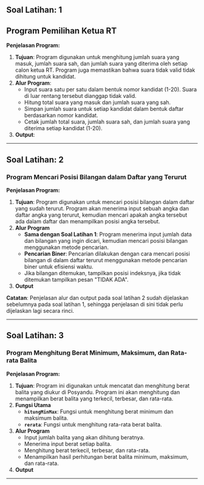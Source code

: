 ## **Soal Latihan: 1**  
## **Program Pemilihan Ketua RT**  

**Penjelasan Program:**  
1. **Tujuan**: Program digunakan untuk menghitung jumlah suara yang masuk, jumlah suara sah, dan jumlah suara yang diterima oleh setiap calon ketua RT. Program juga memastikan bahwa suara tidak valid tidak dihitung untuk kandidat.  
2. **Alur Program**:  
   - Input suara satu per satu dalam bentuk nomor kandidat (1-20). Suara di luar rentang tersebut dianggap tidak valid.  
   - Hitung total suara yang masuk dan jumlah suara yang sah.  
   - Simpan jumlah suara untuk setiap kandidat dalam bentuk daftar berdasarkan nomor kandidat.  
   - Cetak jumlah total suara, jumlah suara sah, dan jumlah suara yang diterima setiap kandidat (1-20).  
3. **Output**:  

---

## **Soal Latihan: 2**
### **Program Mencari Posisi Bilangan dalam Daftar yang Terurut**

**Penjelasan Program:**
1. **Tujuan**: Program digunakan untuk mencari posisi bilangan dalam daftar yang sudah terurut. Program akan menerima input sebuah angka dan daftar angka yang terurut, kemudian mencari apakah angka tersebut ada dalam daftar dan menampilkan posisi angka tersebut.
2. **Alur Program**
   - **Sama dengan Soal Latihan 1**: Program menerima input jumlah data dan bilangan yang ingin dicari, kemudian mencari posisi bilangan menggunakan metode pencarian.
   - **Pencarian Biner**: Pencarian dilakukan dengan cara mencari posisi bilangan di dalam daftar terurut menggunakan metode pencarian biner untuk efisiensi waktu.
   - Jika bilangan ditemukan, tampilkan posisi indeksnya, jika tidak ditemukan tampilkan pesan "TIDAK ADA".
3. **Output**

**Catatan**: Penjelasan alur dan output pada soal latihan 2 sudah dijelaskan sebelumnya pada soal latihan 1, sehingga penjelasan di sini tidak perlu dijelaskan lagi secara rinci.

---

## **Soal Latihan: 3**  
### **Program Menghitung Berat Minimum, Maksimum, dan Rata-rata Balita**

**Penjelasan Program:**
1. **Tujuan**: Program ini digunakan untuk mencatat dan menghitung berat balita yang diukur di Posyandu. Program ini akan menghitung dan menampilkan berat balita yang terkecil, terbesar, dan rata-rata.
2. **Fungsi Utama**
   - **`hitungMinMax`**: Fungsi untuk menghitung berat minimum dan maksimum balita.
   - **`rerata`**: Fungsi untuk menghitung rata-rata berat balita.
3. **Alur Program**
   - Input jumlah balita yang akan dihitung beratnya.
   - Menerima input berat setiap balita.
   - Menghitung berat terkecil, terbesar, dan rata-rata.
   - Menampilkan hasil perhitungan berat balita minimum, maksimum, dan rata-rata.
4. **Output**
    

---
